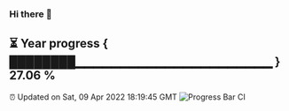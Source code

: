 ### Hi there 👋
⏳ Year progress { ████████▁▁▁▁▁▁▁▁▁▁▁▁▁▁▁▁▁▁▁▁▁▁ } 27.06 %
---
⏰ Updated on Sat, 09 Apr 2022 18:19:45 GMT
![Progress Bar CI](https://github.com/liununu/liununu/workflows/Progress%20Bar%20CI/badge.svg)
